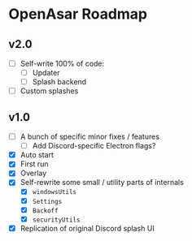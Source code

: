 # OpenAsar Roadmap

## v2.0
- [ ] Self-write 100% of code:
  - [ ] Updater
  - [ ] Splash backend
- [ ] Custom splashes

## v1.0
- [ ] A bunch of specific minor fixes / features
  - [ ] Add Discord-specific Electron flags?
- [X] Auto start
- [X] First run
- [X] Overlay
- [X] Self-rewrite some small / utility parts of internals
  - [X] `windowsUtils`
  - [X] `Settings`
  - [X] `Backoff`
  - [X] `securityUtils`
- [X] Replication of original Discord splash UI